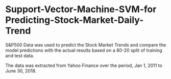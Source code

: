# Support-Vector-Machine-SVM-for Predicting-Stock-Market-Daily-Trend

S&P500 Data was used to predict the Stock Market Trends and compare the model predictions with the actual results based on a 80-20 split of training and test data.

The data was extracted from Yahoo Finance over the period, Jan 1, 2011 to June 30, 2018. 
